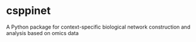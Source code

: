 # csppinet
A Python package for context-specific biological network construction and analysis based on omics data
